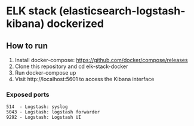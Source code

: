 # ELK stack (elasticsearch-logstash-kibana) dockerized

## How to run

1. Install docker-compose: https://github.com/docker/compose/releases
2. Clone this repository and cd elk-stack-docker
3. Run docker-compose up
4. Visit http://localhost:5601 to access the Kibana interface


### Exposed ports

    514  - Logstash: syslog
    5043 - Logstash: logstash forwarder
    9292 - Logstash: Logstash UI

